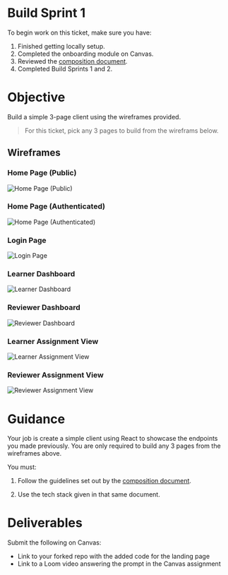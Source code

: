 # Build Sprint 1

To begin work on this ticket, make sure you have: 
1. Finished getting locally setup. 
2. Completed the onboarding module on Canvas. 
3. Reviewed the [composition document](documents/composition_document.md). 
4. Completed Build Sprints 1 and 2. 

# Objective

Build a simple 3-page client using the wireframes provided. 

> For this ticket, pick any 3 pages to build from the wireframs below. 

## Wireframes

### Home Page (Public)
![Home Page (Public)](./images/home_page_public.jpg)

### Home Page (Authenticated)
![Home Page (Authenticated)](./images/home_page_authenticated.jpg)

### Login Page
![Login Page](./images/login_page.jpg)

### Learner Dashboard
![Learner Dashboard](./images/learner_dashboard.jpg)

### Reviewer Dashboard
![Reviewer Dashboard](./images/reviewer_dashboard.jpg)

### Learner Assignment View
![Learner Assignment View](./images/learner_assignment_view.jpg)

### Reviewer Assignment View
![Reviewer Assignment View](./images/reviewer_assignment_view.jpg)

# Guidance

Your job is create a simple client using React to showcase the endpoints you made previously. You are only required to build any 3 pages from the wireframes above. 

You must: 

1. Follow the guidelines set out by the [composition document](documents/composition_document.md). 

2. Use the tech stack given in that same document.  

# Deliverables 

Submit the following on Canvas: 

- Link to your forked repo with the added code for the landing page
- Link to a Loom video answering the prompt in the Canvas assignment